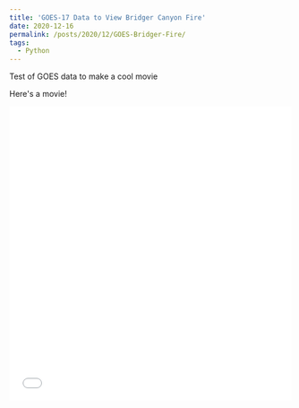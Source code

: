 ```yaml
---
title: 'GOES-17 Data to View Bridger Canyon Fire'
date: 2020-12-16
permalink: /posts/2020/12/GOES-Bridger-Fire/
tags:
  - Python
---
```

Test of GOES data to make a cool movie

Here's a movie!
<iframe id="igraph" scrolling="no" style="border:none;" seamless="seamless" src="../../../../files/CONUS_20171217_500x500_fr12_crf25.mp4" height="525" width="100%"></iframe>

